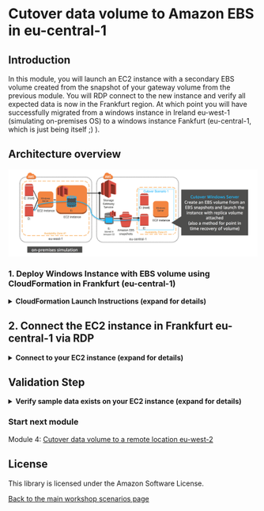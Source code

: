 #  Cutover data volume to Amazon EBS in eu-central-1

## Introduction

In this module, you will launch an EC2 instance with a secondary EBS volume created from the snapshot of your gateway volume from the previous module. You will RDP connect to the new instance and verify all expected data is now in the Frankfurt region. At which point you will have successfully migrated from a windows instance in Ireland eu-west-1 (simulating on-premises OS) to a windows instance Fankfurt (eu-central-1, which is just being itself ;) ).

## Architecture overview

![scenario-1-cutover-1](../../images/scenario-1-cutover-1.png)

### 1.	Deploy Windows Instance with EBS volume using CloudFormation in Frankfurt (eu-central-1)

<details>
<summary><strong>CloudFormation Launch Instructions (expand for details)</strong></summary><p>

1.	Right click the **Launch Stack** link below and "open in new tab"

Region| Launch
------|-----
EU (Frankfurt) | [![Launch Module 1 in eu-west-1](http://docs.aws.amazon.com/AWSCloudFormation/latest/UserGuide/images/cloudformation-launch-stack-button.png)](https://console.aws.amazon.com/cloudformation/home?region=eu-central-1#/stacks/new?stackName=storage-workshop-1c&templateURL=https://s3-us-west-2.amazonaws.com/hybrid-storage-workshop/scenario1-step3-cutover1-WIN2-(eu-central-1).json)

2. Click **Next** on the Select Template page.
3. Select your default VPC and any one of the subnets within that VPC.
4. Leave Instance Typ as t2.medium
5. Enter the snapshot ID from the last module (this will be the basis for the EBS volume that is created with this instance)
6. If you already have an Access Key Pair for this region that you have access to, enter that key pair.  Otherwise, you will need to create a new key pair. ([Creating a key pair using amazon EC2](http://docs.aws.amazon.com/AWSEC2/latest/UserGuide/ec2-key-pairs.html#having-ec2-create-your-key-pair))
7. Click **Next**.

![scenario-1-module-3-Picture1](../../images/scenario-1-module-3-Picture1.png)

8. Click **Next** Again. 
9. Click **Create**.

Once the CloudFormation stack shows a status of CREATE_COMPLETE, you are ready to move on to the next step.
</p></details>

## 2. Connect the EC2 instance in Frankfurt eu-central-1 via RDP

<details>
<summary><strong>Connect to your EC2 instance (expand for details)</strong></summary><p>

1.	From the AWS console, click **Services** and select **EC2**  
2.	Select **Instances** from the menu on the left.
3.	Wait until the newly create instance shows as *running*.

![scenario-1-module-3-Picture2](../../images/scenario-1-module-3-Picture2.png)

4. Right click on your newly provisoined instance and select **connect** from the menu.
5. Click **Get Password** and use your .pem to access the RDP administrator password. Keep a copy of the password for your RDP client.
6. Click **Download Remote Desktop File** and open the file with your RDP client
7. Use the password from step 5 to authenticate and connect your RDP client to your windows instance

Note: For detailed instructions on How To connect to your Windows instance using an RDP client ([Connecting to Your Windows Instance](http://docs.aws.amazon.com/AWSEC2/latest/WindowsGuide/connecting_to_windows_instance.html))

![scenario-1-module-3-Picture3](../../images/scenario-1-module-3-Picture3.png)

After Windows console has launched, open Disk Management by right clicking the Windows logo in the lower-left corner and select the **Disk Management**. You will see a new Offline Disk 1. This contains a copy of the volume from the Volume Gateway you deployed in module 2. Bring the volume online by right-clicking the section describing the disk and selecting **Online**.
</p></details>

## Validation Step

<details>
<summary><strong>Verify sample data exists on your EC2 instance (expand for details)</strong></summary><p>

Check the new D: drive in File Explorer and you should see all the data that was on the original volume that was cloned.

![scenario-1-module-1-Picture5](../../images/scenario-1-module-1-Picture5.png)

### What just happened?

This is method of migrating data, using an EBS snapshot of the Volume Gateway volume, enables minimal downtime during cutover to AWS since all of the data already resides at AWS. This is optimal for large data drives that exist on file servers, database servers, web servers and any other system that needs to store large amounts of data locally. 

In this module, a new Windows EC2 instance was launched in AWS (eu-central-1 region) with the migrated data mounted from an EBS snapshot that you created from the Volume Gateway volume which was being hosting in the Frankfurt region (even when it was being presented to Ireland region via the EC2 gateway in that region).

You now have a Windows instance in eu-central-1 that contains a boot volume and a data volume. The secondary volume is a copy of the data that was hosted by the gateway volume in module 2 (drive E:). At this point you have successfully migrated data from a region simulating an on-premises deployment to the Frankfurt eu-central-1 region. 

</p></details>

### Start next module

Module 4: [Cutover data volume to a remote location eu-west-2](../module-2/README.md)

## License

This library is licensed under the Amazon Software License.

[Back to the main workshop scenarios page](../../README.md)
